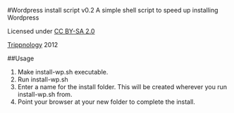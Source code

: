 #Wordpress install script v0.2
A simple shell script to speed up installing Wordpress

Licensed under [CC BY-SA 2.0](https://creativecommons.org/licenses/by-sa/2.0/uk/)

[Trippnology](http://www.trippnology.com/) 2012

##Usage
1. Make install-wp.sh executable.
2. Run install-wp.sh
3. Enter a name for the install folder. This will be created wherever you run install-wp.sh from.
4. Point your browser at your new folder to complete the install.